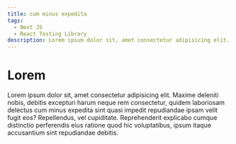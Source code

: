 ```yaml
---
title: cum minus expedita
tags:
  - Next JS
  - React Testing Library
description: Lorem ipsum dolor sit, amet consectetur adipisicing elit. Maxime deleniti nobis, debitis excepturi harum neque
---
```


# Lorem

Lorem ipsum dolor sit, amet consectetur adipisicing elit. Maxime deleniti nobis, debitis excepturi harum neque rem consectetur, quidem laboriosam delectus cum minus expedita sint quasi impedit repudiandae ipsam velit fugit eos? Repellendus, vel cupiditate. Reprehenderit explicabo cumque distinctio perferendis eius ratione quod hic voluptatibus, ipsum itaque accusantium sint repudiandae debitis.
